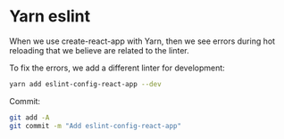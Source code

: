 # Yarn eslint

When we use create-react-app with Yarn, then we see errors during hot reloading that we believe are related to the linter. 

To fix the errors, we add a different linter for development:

```sh
yarn add eslint-config-react-app --dev
```

Commit:

```sh
git add -A
git commit -m "Add eslint-config-react-app"
```


